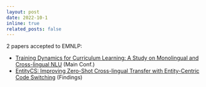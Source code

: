 ```yaml
---
layout: post
date: 2022-10-1
inline: true
related_posts: false
---
```



2 papers accepted to EMNLP:

- [Training Dynamics for Curriculum Learning: A Study on Monolingual and Cross-lingual NLU](https://aclanthology.org/2022.emnlp-main.167/) (Main Conf.)
- [EntityCS: Improving Zero-Shot Cross-lingual Transfer with Entity-Centric Code Switching](https://aclanthology.org/2022.findings-emnlp.499/) (Findings)